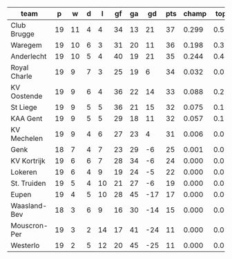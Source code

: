 |     team     | p  | w  | d | l  | gf | ga | gd  | pts | champ | top2  | top3  | top4  |  5-7  | bot4  | bot3  | bot2  |
|--------------|----|----|---|----|----|----|-----|-----|-------|-------|-------|-------|-------|-------|-------|-------|
| Club Brugge  | 19 | 11 | 4 |  4 | 34 | 13 |  21 |  37 | 0.299 | 0.512 | 0.680 | 0.802 | 0.181 | 0.000 | 0.000 | 0.000|
| Waregem      | 19 | 10 | 6 |  3 | 31 | 20 |  11 |  36 | 0.198 | 0.388 | 0.555 | 0.703 | 0.264 | 0.000 | 0.000 | 0.000|
| Anderlecht   | 19 | 10 | 5 |  4 | 40 | 19 |  21 |  35 | 0.244 | 0.448 | 0.609 | 0.736 | 0.231 | 0.000 | 0.000 | 0.000|
| Royal Charle | 19 |  9 | 7 |  3 | 25 | 19 |   6 |  34 | 0.032 | 0.092 | 0.170 | 0.278 | 0.488 | 0.000 | 0.000 | 0.000|
| KV Oostende  | 19 |  9 | 6 |  4 | 36 | 22 |  14 |  33 | 0.088 | 0.213 | 0.361 | 0.515 | 0.397 | 0.000 | 0.000 | 0.000|
| St Liege     | 19 |  9 | 5 |  5 | 36 | 21 |  15 |  32 | 0.075 | 0.185 | 0.320 | 0.470 | 0.420 | 0.000 | 0.000 | 0.000|
| KAA Gent     | 19 |  9 | 5 |  5 | 29 | 18 |  11 |  32 | 0.057 | 0.139 | 0.253 | 0.391 | 0.469 | 0.000 | 0.000 | 0.000|
| KV Mechelen  | 19 |  9 | 4 |  6 | 27 | 23 |   4 |  31 | 0.006 | 0.020 | 0.045 | 0.088 | 0.357 | 0.000 | 0.000 | 0.000|
| Genk         | 18 |  7 | 4 |  7 | 23 | 29 |  -6 |  25 | 0.001 | 0.002 | 0.006 | 0.013 | 0.123 | 0.015 | 0.003 | 0.000|
| KV Kortrijk  | 19 |  6 | 6 |  7 | 28 | 34 |  -6 |  24 | 0.000 | 0.001 | 0.001 | 0.004 | 0.056 | 0.036 | 0.008 | 0.001|
| Lokeren      | 19 |  6 | 4 |  9 | 19 | 24 |  -5 |  22 | 0.000 | 0.000 | 0.000 | 0.000 | 0.012 | 0.123 | 0.035 | 0.005|
| St. Truiden  | 19 |  5 | 4 | 10 | 21 | 27 |  -6 |  19 | 0.000 | 0.000 | 0.000 | 0.000 | 0.001 | 0.383 | 0.155 | 0.036|
| Eupen        | 19 |  4 | 5 | 10 | 28 | 45 | -17 |  17 | 0.000 | 0.000 | 0.000 | 0.000 | 0.000 | 0.712 | 0.429 | 0.145|
| Waasland-Bev | 18 |  3 | 6 |  9 | 16 | 30 | -14 |  15 | 0.000 | 0.000 | 0.000 | 0.000 | 0.000 | 0.763 | 0.487 | 0.185|
| Mouscron-Per | 19 |  3 | 2 | 14 | 17 | 41 | -24 |  11 | 0.000 | 0.000 | 0.000 | 0.000 | 0.000 | 0.983 | 0.936 | 0.798|
| Westerlo     | 19 |  2 | 5 | 12 | 20 | 45 | -25 |  11 | 0.000 | 0.000 | 0.000 | 0.000 | 0.000 | 0.986 | 0.946 | 0.830|
